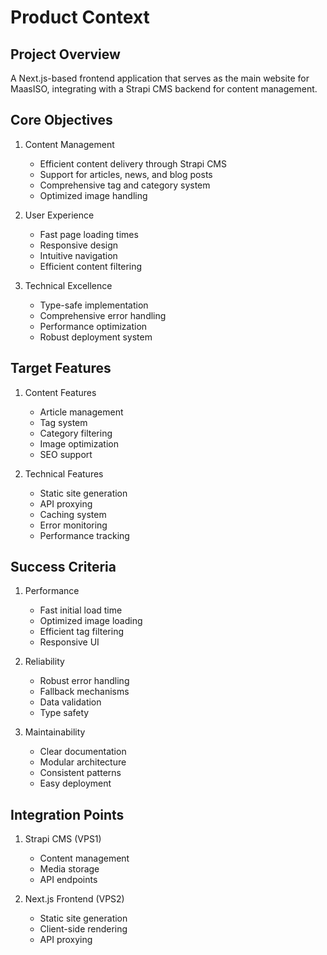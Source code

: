 # Product Context

## Project Overview
A Next.js-based frontend application that serves as the main website for MaasISO, integrating with a Strapi CMS backend for content management.

## Core Objectives
1. Content Management
   - Efficient content delivery through Strapi CMS
   - Support for articles, news, and blog posts
   - Comprehensive tag and category system
   - Optimized image handling

2. User Experience
   - Fast page loading times
   - Responsive design
   - Intuitive navigation
   - Efficient content filtering

3. Technical Excellence
   - Type-safe implementation
   - Comprehensive error handling
   - Performance optimization
   - Robust deployment system

## Target Features
1. Content Features
   - Article management
   - Tag system
   - Category filtering
   - Image optimization
   - SEO support

2. Technical Features
   - Static site generation
   - API proxying
   - Caching system
   - Error monitoring
   - Performance tracking

## Success Criteria
1. Performance
   - Fast initial load time
   - Optimized image loading
   - Efficient tag filtering
   - Responsive UI

2. Reliability
   - Robust error handling
   - Fallback mechanisms
   - Data validation
   - Type safety

3. Maintainability
   - Clear documentation
   - Modular architecture
   - Consistent patterns
   - Easy deployment

## Integration Points
1. Strapi CMS (VPS1)
   - Content management
   - Media storage
   - API endpoints

2. Next.js Frontend (VPS2)
   - Static site generation
   - Client-side rendering
   - API proxying